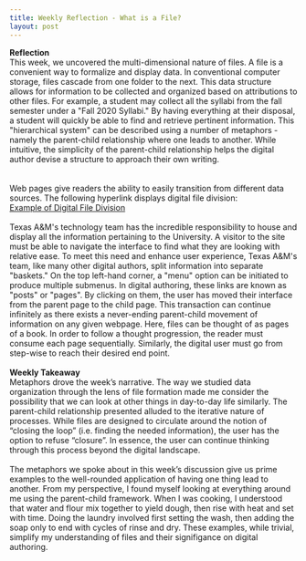```yaml
---
title: Weekly Reflection - What is a File?
layout: post
---
```

**Reflection**<br/>
This week, we uncovered the multi-dimensional nature of files. A file is a convenient way to formalize and display data. In conventional computer storage, files cascade from one folder to the next. This data structure allows for information to be collected and organized based on attributions to other files. For example, a student may collect all the syllabi from the fall semester under a "Fall 2020 Syllabi." By having everything at their disposal, a student will quickly be able to find and retrieve pertinent information. This "hierarchical system" can be described using a number of metaphors - namely the parent-child relationship where one leads to another. While intuitive, the simplicity of the parent-child relationship helps the digital author devise a structure to approach their own writing.  <br/>   
<br/>
Web pages give readers the ability to easily transition from different data sources. The following hyperlink displays digital file division: 
<br/>
[Example of Digital File Division](https://www.tamu.edu/)<br/>
<br/>
Texas A&M's technology team has the incredible responsibility to house and display all the information pertaining to the University. A visitor to the site must be able to navigate the interface to find what they are looking with relative ease. To meet this need and enhance user experience, Texas A&M's team, like many other digital authors, split information into separate "baskets." On the top left-hand corner, a "menu" option can be initiated to produce multiple submenus. In digital authoring, these links are known as "posts" or "pages". By clicking on them, the user has moved their interface from the parent page to the child page. This transaction can continue infinitely as there exists a never-ending parent-child movement of information on any given webpage. Here, files can be thought of as pages of a book. In order to follow a thought progression, the reader must consume each page sequentially. Similarly, the digital user must go from step-wise to reach their desired end point.  <br/>
<br/>
**Weekly Takeaway**<br/>
Metaphors drove the week’s narrative. The way we studied data organization through the lens of file formation made me consider the possibility that we can look at other things in day-to-day life similarly. The parent-child relationship presented alluded to the iterative nature of processes. While files are designed to circulate around the notion of “closing the loop” (i.e. finding the needed information), the user has the option to refuse “closure”. In essence, the user can continue thinking through this process beyond the digital landscape. <br/>
<br/>
The metaphors we spoke about in this week’s discussion give us prime examples to the well-rounded application of having one thing lead to another. From my perspective, I found myself looking at everything around me using the parent-child framework. When I was cooking, I understood that water and flour mix together to yield dough, then rise with heat and set with time. Doing the laundry involved first setting the wash, then adding the soap only to end with cycles of rinse and dry.  These examples, while trivial, simplify my understanding of files and their signifigance on digital authoring. 
<br/>
